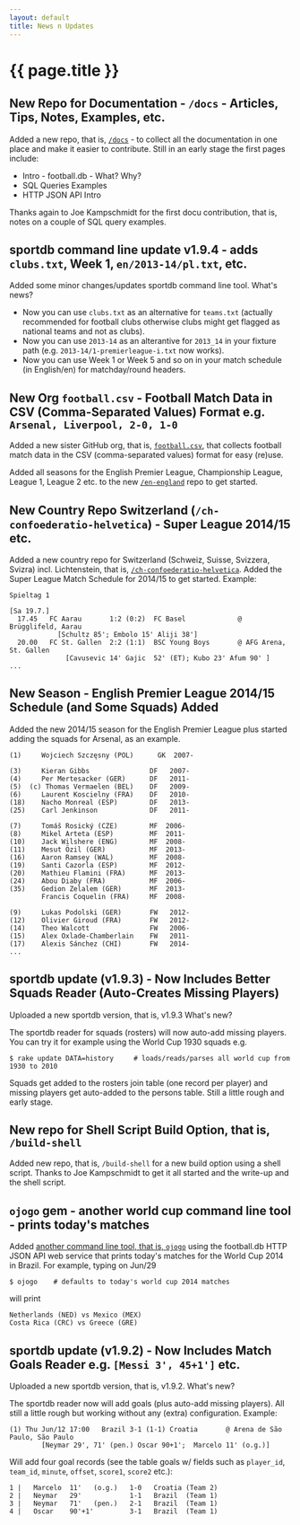 ```yaml
---
layout: default
title: News n Updates
---
```


# {{ page.title }}


## New Repo for Documentation - `/docs` - Articles, Tips, Notes, Examples, etc.

Added a new repo, that is, [`/docs`](https://github.com/openfootball/docs)  - to collect 
all the documentation in one place and make it easier to contribute.
Still in an early stage the first pages include: 

- Intro - football.db - What? Why? 
- SQL Queries Examples 
- HTTP JSON API Intro 

Thanks again to Joe Kampschmidt for the first docu contribution, 
that is, notes on a couple of SQL query examples. 


## sportdb command line update v1.9.4 - adds `clubs.txt`, Week 1, `en/2013-14/pl.txt`, etc.

Added some minor changes/updates sportdb command line tool. What's news? 

- Now you can use `clubs.txt` as an alternative for `teams.txt` (actually recommended for football clubs
    otherwise clubs might get flagged as national teams and not as clubs). 
- Now you can use `2013-14` as an alterantive for `2013_14` in your 
    fixture path (e.g. `2013-14/1-premierleague-i.txt` now works).
- Now you can use Week 1 or Week 5 and so on in your match schedule (in 
    English/en) for matchday/round headers. 


## New Org `football.csv` - Football Match Data in CSV (Comma-Separated Values) Format e.g. `Arsenal, Liverpool, 2-0, 1-0`

Added a new sister GitHub org, that is, [`football.csv`](https://github.com/footballcsv),
that collects football match data in the CSV (comma-separated  values) format for easy (re)use. 

Added all seasons for the English Premier League, Championship League, League 1, League 2 etc.
to the new [`/en-england`](https://github.com/footballcsv/en-england) repo to get started.



## New Country Repo Switzerland (`/ch-confoederatio-helvetica`) - Super League 2014/15 etc.

Added a new country repo for Switzerland (Schweiz, Suisse, Svizzera, Svizra)
incl. Lichtenstein, that is, 
[`/ch-confoederatio-helvetica`](https://github.com/openfootball/ch-confoederatio-helvetica).
Added the Super League Match Schedule for 2014/15 to get started. Example: 

~~~
Spieltag 1 

[Sa 19.7.] 
  17.45   FC Aarau       1:2 (0:2)  FC Basel             @ Brügglifeld, Aarau
            [Schultz 85'; Embolo 15' Aliji 38'] 
  20.00   FC St. Gallen  2:2 (1:1)  BSC Young Boys       @ AFG Arena, St. Gallen
              [Cavusevic 14' Gajic  52' (ET); Kubo 23' Afum 90' ] 
...
~~~


## New Season - English Premier League 2014/15 Schedule (and Some Squads) Added

Added the new 2014/15 season for the English Premier League plus
started adding the squads for Arsenal, as an example. 

~~~
(1)     Wojciech Szczęsny (POL)      GK  2007-

(3)     Kieran Gibbs               DF   2007-
(4)     Per Mertesacker (GER)      DF   2011-
(5)  (c) Thomas Vermaelen (BEL)    DF   2009-
(6)     Laurent Koscielny (FRA)    DF   2010- 
(18)    Nacho Monreal (ESP)        DF   2013- 
(25)    Carl Jenkinson             DF   2011- 

(7)     Tomáš Rosický (CZE)        MF  2006-  
(8)     Mikel Arteta (ESP)         MF  2011-
(10)    Jack Wilshere (ENG)        MF  2008-
(11)    Mesut Özil (GER)           MF  2013-
(16)    Aaron Ramsey (WAL)         MF  2008-
(19)    Santi Cazorla (ESP)        MF  2012-
(20)    Mathieu Flamini (FRA)      MF  2013-
(24)    Abou Diaby (FRA)           MF  2006-
(35)    Gedion Zelalem (GER)       MF  2013-
        Francis Coquelin (FRA)     MF  2008-

(9)     Lukas Podolski (GER)       FW   2012-
(12)    Olivier Giroud (FRA)       FW   2012-
(14)    Theo Walcott               FW   2006-
(15)    Alex Oxlade-Chamberlain    FW   2011-
(17)    Alexis Sánchez (CHI)       FW   2014-
...
~~~

## sportdb update (v1.9.3) - Now Includes Better Squads Reader (Auto-Creates Missing Players)

Uploaded a new sportdb version, that is, v1.9.3   What's new? 

The sportdb reader for squads (rosters) will now auto-add missing players.
You can try it for example using the World Cup 1930 squads e.g. 

~~~
$ rake update DATA=history     # loads/reads/parses all world cup from 1930 to 2010 
~~~

Squads get added to the rosters join table (one record per player) 
and missing players get auto-added to the persons table. Still a little rough and early stage.



## New repo for Shell Script Build Option, that is, `/build-shell`

Added new repo, that is, `/build-shell` for a new build option using a shell script.
Thanks to Joe Kampschmidt to get it all started and the write-up and the shell script.



## `ojogo` gem - another world cup command line tool - prints today's matches

Added [another command line tool, that is, `ojogo`](https://github.com/sportdb/ojogo.ruby)
using the football.db HTTP JSON API web service
that prints today's matches for the World Cup 2014 in Brazil. For example, typing on Jun/29 

~~~
$ ojogo    # defaults to today's world cup 2014 matches 
~~~

will print 

~~~
Netherlands (NED) vs Mexico (MEX) 
Costa Rica (CRC) vs Greece (GRE) 
~~~


## sportdb update (v1.9.2) - Now Includes Match Goals Reader e.g. `[Messi 3', 45+1']` etc.

Uploaded a new sportdb version, that is, v1.9.2. What's new? 

The sportdb reader now will add goals (plus auto-add missing 
players). All still a little rough but working without any (extra) configuration. Example: 

~~~
(1) Thu Jun/12 17:00   Brazil 3-1 (1-1) Croatia       @ Arena de São Paulo, São Paulo
        [Neymar 29', 71' (pen.) Oscar 90+1';  Marcelo 11' (o.g.)] 
~~~

Will add four goal records (see the table goals w/ fields such as 
`player_id`, `team_id`, `minute`, `offset`, `score1`, `score2` etc.): 

~~~
1 |   Marcelo  11'   (o.g.)   1-0   Croatia (Team 2) 
2 |   Neymar   29'            1-1   Brazil  (Team 1) 
3 |   Neymar   71'   (pen.)   2-1   Brazil  (Team 1) 
4 |   Oscar    90'+1'         3-1   Brazil  (Team 1)
~~~


